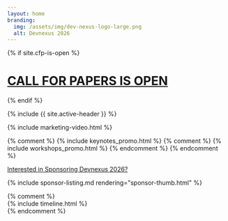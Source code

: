 ```yaml
---
layout: home
branding:
  img: /assets/img/dev-nexus-logo-large.png
  alt: Devnexus 2026
---
```

{% if site.cfp-is-open %}
<div class="featured-header"><h1 class="top-intro"><a href="{{site.links.cfp}}">CALL FOR PAPERS IS OPEN</a></h1></div>
{% endif %}

{% include {{ site.active-header }} %}

{% include marketing-video.html %}

{% comment %}
   {% include keynotes_promo.html %} {% comment %} {% include workshops_promo.html %} {% endcomment %}
{% endcomment %}

<div class="row"><a name="sponsorlist"></a><div class="featured-header"><a class="action-header" href="https://ajug.typeform.com/to/BTa7bZ">Interested in Sponsoring Devnexus 2026?</a></div> 

{% include sponsor-listing.md rendering="sponsor-thumb.html" %}
</div>
{% comment %}
<div><a name="timeline"></a> {% include timeline.html %}</div>
{% endcomment %}